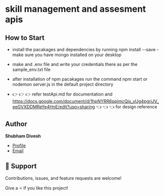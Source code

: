 # skill management and assesment apis


## How to Start

- install the pacakages and dependencies by running npm install --save
-make sure you have mongo installed on your desktop
- make and .env file and write your credentials there as per the sample_env.txt file
- after installation of npm pacakages run the command npm start or nodemon server.js in the default project directory

-  👉 👉 👉 refer testApi.md for documentation  and https://docs.google.com/document/d/1hpNYRR6ppjmcQis_vUg4pgriJV_eeGVXDDMReYe4HnE/edit?usp=sharing 👈 👈 👈 for design reference

## Author

**Shubham Divesh**

- [Profile](https://github.com/diveshshubham "Shubham Divesh")
- [Email](mailto:divesh.shubham@gmail.com?subject=Hi "Hi!")


## 🤝 Support

Contributions, issues, and feature requests are welcome!

Give a ⭐️ if you like this project!